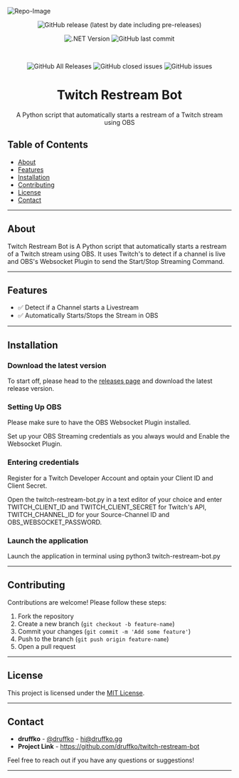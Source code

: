 ![Repo-Image](https://druffko.gg/github-images/twitchbot.png)

<div align="center">

![GitHub release (latest by date including pre-releases)](https://img.shields.io/github/v/release/druffko/twitch-restream-bot?include_prereleases)

![.NET Version](https://img.shields.io/badge/stability-testing-yellow)
![GitHub last commit](https://img.shields.io/github/last-commit/druffko/twitch-restream-bot)

  <br>

  ![GitHub All Releases](https://img.shields.io/github/downloads/druffko/twitch-restream-bot/total)
  ![GitHub closed issues](https://img.shields.io/github/issues-closed/druffko/twitch-restream-bot)
  ![GitHub issues](https://img.shields.io/github/issues/druffko/twitch-restream-bot)
  
  <h1>Twitch Restream Bot</h1>
  <p>
    A Python script that automatically starts a restream of a Twitch stream using OBS<br>
  </p>
</div>

## Table of Contents
- [About](#about)
- [Features](#features)
- [Installation](#installation)
- [Contributing](#contributing)
- [License](#license)
- [Contact](#contact)

---

## About

Twitch Restream Bot is A Python script that automatically starts a restream of a Twitch stream using OBS. It uses Twitch's to detect if a channel is live and OBS's Websocket Plugin to send the Start/Stop Streaming Command.

---

## Features

- ✅ Detect if a Channel starts a Livestream
- ✅ Automatically Starts/Stops the Stream in OBS

---

## Installation

### Download the latest version

To start off, please head to the [releases page](https://github.com/druffko/twitch-restream-bot/releases) and download the latest release version.

### Setting Up OBS
Please make sure to have the OBS Websocket Plugin installed.

Set up your OBS Streaming credentials as you always would and Enable the Websocket Plugin.

### Entering credentials
Register for a Twitch Developer Account and optain your Client ID and Client Secret.

Open the twitch-restream-bot.py in a text editor of your choice and enter TWITCH_CLIENT_ID and TWITCH_CLIENT_SECRET for Twitch's API, TWITCH_CHANNEL_ID for your Source-Channel ID and OBS_WEBSOCKET_PASSWORD.


### Launch the application

Launch the application in terminal using python3 twitch-restream-bot.py

---

## Contributing

Contributions are welcome! Please follow these steps:

1. Fork the repository
2. Create a new branch (`git checkout -b feature-name`)
3. Commit your changes (`git commit -m 'Add some feature'`)
4. Push to the branch (`git push origin feature-name`)
5. Open a pull request

---

## License

This project is licensed under the [MIT License](LICENSE).

---

## Contact

- **druffko** - [@druffko](https://twitter.com/druffko) - hi@druffko.gg
- **Project Link** - https://github.com/druffko/twitch-restream-bot

Feel free to reach out if you have any questions or suggestions!

---
